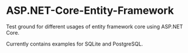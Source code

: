 # ASP.NET-Core-Entity-Framework
Test ground for different usages of entity framework core using ASP.NET Core.

Currently contains examples for SQLite and PostgreSQL.
